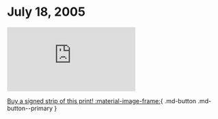 # July 18, 2005

![](https://www.achewood.com/comic.php?date=07182005)

[Buy a signed strip of this print! :material-image-frame:](https://achewood-holiday-pop-up.myshopify.com/products/strip#07182005){ .md-button .md-button--primary }
